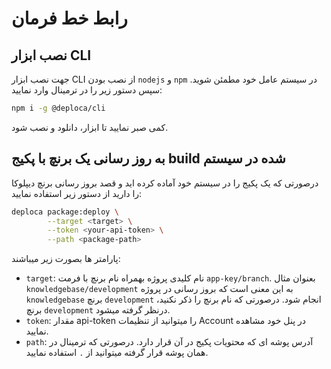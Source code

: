 # رابط خط فرمان

## نصب ابزار CLI
جهت نصب ابزار CLI از نصب بودن `nodejs` و `npm` در سیستم عامل خود مطمئن شوید. سپس دستور زیر را در ترمینال وارد نمایید:

``` {.sh linenums="1"}
npm i -g @deploca/cli
```

کمی صبر نمایید تا ابزار، دانلود و نصب شود.

## به روز رسانی یک برنچ با پکیج build شده در سیستم
درصورتی که یک پکیج را در سیستم خود آماده کرده اید و قصد بروز رسانی برنچ دیپلوکا را دارید از دستور زیر استفاده نمایید:

``` {.sh linenums="1"}
deploca package:deploy \
        --target <target> \
        --token <your-api-token> \
        --path <package-path>
```

پارامتر ها بصورت زیر میباشند:

  * `target`: نام کلیدی پروژه بهمراه نام برنچ با فرمت `app-key/branch`. بعنوان مثال `knowledgebase/development` به این معنی است که بروز رسانی در پروژه `knowledgebase` برنچ `development` انجام شود. درصورتی که نام برنچ را ذکر نکنید، برنچ `development` درنظر گرفته میشود.
  * `token`: مقدار api-token را میتوانید از تنظیمات Account در پنل خود مشاهده نمایید.
  * `path`: آدرس پوشه ای که محتویات پکیج در آن قرار دارد. درصورتی که ترمینال در همان پوشه قرار گرفته میتوانید از `.` استفاده نمایید.
